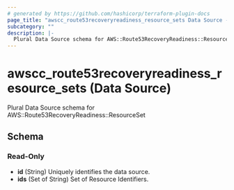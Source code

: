 ```yaml
---
# generated by https://github.com/hashicorp/terraform-plugin-docs
page_title: "awscc_route53recoveryreadiness_resource_sets Data Source - terraform-provider-awscc"
subcategory: ""
description: |-
  Plural Data Source schema for AWS::Route53RecoveryReadiness::ResourceSet
---
```


# awscc_route53recoveryreadiness_resource_sets (Data Source)

Plural Data Source schema for AWS::Route53RecoveryReadiness::ResourceSet



<!-- schema generated by tfplugindocs -->
## Schema

### Read-Only

- **id** (String) Uniquely identifies the data source.
- **ids** (Set of String) Set of Resource Identifiers.


